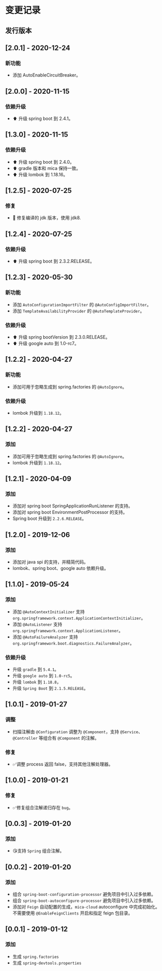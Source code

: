 # 变更记录

## 发行版本
## [2.0.1] - 2020-12-24
### 新功能
-  添加 AutoEnableCircuitBreaker。

## [2.0.0] - 2020-11-15
### 依赖升级
- :arrow_up: 升级 spring boot 到 2.4.1。

## [1.3.0] - 2020-11-15
### 依赖升级
- :arrow_up: 升级 spring boot 到 2.4.0。
- :arrow_up: gradle 版本和 mica 保持一致。
- :arrow_up: 升级 lombok 到 1.18.16。

## [1.2.5] - 2020-07-25
### 修复
- :bug: 修复编译的 jdk 版本，使用 jdk8.

## [1.2.4] - 2020-07-25
### 依赖升级
- :arrow_up: 升级 spring boot 到 2.3.2.RELEASE。

## [1.2.3] - 2020-05-30
### 新功能
- 添加 `AutoConfigurationImportFilter` 的 `@AutoConfigImportFilter`。
- 添加 `TemplateAvailabilityProvider` 的 `@AutoTemplateProvider`。

### 依赖升级
- :arrow_up: 升级 spring bootVersion 到 2.3.0.RELEASE。
- :arrow_up: 升级 google auto 到 1.0-rc7。

## [1.2.2] - 2020-04-27
### 新功能
- 添加可用于忽略生成到 spring.factories 的 `@AutoIgnore`。

### 依赖升级
- lombok 升级到 `1.18.12`。

## [1.2.2] - 2020-04-27
### 添加
- 添加可用于忽略生成到 spring.factories 的 `@AutoIgnore`。
- lombok 升级到 `1.18.12`。

## [1.2.1] - 2020-04-09
### 添加
- 添加对 spring boot SpringApplicationRunListener 的支持。
- 添加对 spring boot EnvironmentPostProcessor 的支持。
- Spring boot 升级到 `2.2.6.RELEASE`。

## [1.2.0] - 2019-12-06
### 添加
- 添加对 java spi 的支持，并精简代码。
- lombok、spring boot、google auto 依赖升级。

## [1.1.0] - 2019-05-24
### 添加
- 添加 `@AutoContextInitializer` 支持 `org.springframework.context.ApplicationContextInitializer`。
- 添加 `@AutoListener` 支持 `org.springframework.context.ApplicationListener`。
- 添加 `@AutoFailureAnalyzer` 支持 `org.springframework.boot.diagnostics.FailureAnalyzer`。

### 依赖升级
- 升级 `gradle` 到 `5.4.1`。
- 升级 `google auto` 到 `1.0-rc5`。
- 升级 `lombok` 到 `1.18.8`，
- 升级 `Spring Boot` 到 `2.1.5.RELEASE`。

## [1.0.1] - 2019-01-27
### 调整
- 扫描注解由 `@Configuration` 调整为 `@Component`，支持 `@Service`、`@Controller` 等组合有 `@Component` 的注解。

### 修复
- ✅调整 process 返回 false，支持其他注解处理器。

## [1.0.0] - 2019-01-21
### 修复
- ✅修复组合注解递归存在 `bug`。

## [0.0.3] - 2019-01-20
### 添加
- 😘支持 `Spring` 组合注解。

## [0.0.2] - 2019-01-20
### 添加
- 组合 `spring-boot-configuration-processor` 避免项目中引入过多依赖。
- 组合 `spring-boot-autoconfigure-processor` 避免项目中引入过多依赖。
- 添加对 `Feign` 自动配置的生成，`mica-cloud` autoconfigure 中完成初始化。不需要使用 `@EnableFeignClients` 开启和指定 feign 包目录。

## [0.0.1] - 2019-01-12
### 添加
- 生成 `spring.factories`
- 生成 `spring-devtools.properties`